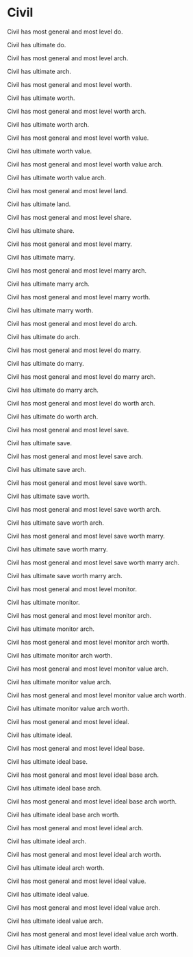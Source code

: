 # Civil

Civil has most general and most level do.

Civil has ultimate do.

Civil has most general and most level arch.

Civil has ultimate arch.

Civil has most general and most level worth.

Civil has ultimate worth.

Civil has most general and most level worth arch.

Civil has ultimate worth arch.

Civil has most general and most level worth value.

Civil has ultimate worth value.

Civil has most general and most level worth value arch.

Civil has ultimate worth value arch.

Civil has most general and most level land.

Civil has ultimate land.

Civil has most general and most level share.

Civil has ultimate share.

Civil has most general and most level marry.

Civil has ultimate marry.

Civil has most general and most level marry arch.

Civil has ultimate marry arch.

Civil has most general and most level marry worth.

Civil has ultimate marry worth.

Civil has most general and most level do arch.

Civil has ultimate do arch.

Civil has most general and most level do marry.

Civil has ultimate do marry.

Civil has most general and most level do marry arch.

Civil has ultimate do marry arch.

Civil has most general and most level do worth arch.

Civil has ultimate do worth arch.

Civil has most general and most level save.

Civil has ultimate save.

Civil has most general and most level save arch.

Civil has ultimate save arch.

Civil has most general and most level save worth.

Civil has ultimate save worth.

Civil has most general and most level save worth arch.

Civil has ultimate save worth arch.

Civil has most general and most level save worth marry.

Civil has ultimate save worth marry.

Civil has most general and most level save worth marry arch.

Civil has ultimate save worth marry arch.

Civil has most general and most level monitor.

Civil has ultimate monitor.

Civil has most general and most level monitor arch.

Civil has ultimate monitor arch.

Civil has most general and most level monitor arch worth.

Civil has ultimate monitor arch worth.

Civil has most general and most level monitor value arch.

Civil has ultimate monitor value arch.

Civil has most general and most level monitor value arch worth.

Civil has ultimate monitor value arch worth.

Civil has most general and most level ideal.

Civil has ultimate ideal.

Civil has most general and most level ideal base.

Civil has ultimate ideal base.

Civil has most general and most level ideal base arch.

Civil has ultimate ideal base arch.

Civil has most general and most level ideal base arch worth.

Civil has ultimate ideal base arch worth.

Civil has most general and most level ideal arch.

Civil has ultimate ideal arch.

Civil has most general and most level ideal arch worth.

Civil has ultimate ideal arch worth.

Civil has most general and most level ideal value.

Civil has ultimate ideal value.

Civil has most general and most level ideal value arch.

Civil has ultimate ideal value arch.

Civil has most general and most level ideal value arch worth.

Civil has ultimate ideal value arch worth.